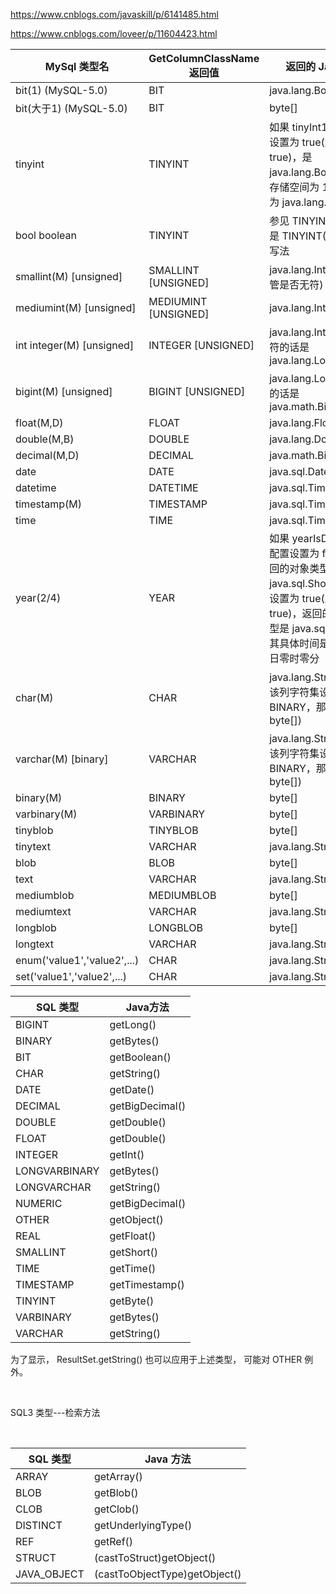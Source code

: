 https://www.cnblogs.com/javaskill/p/6141485.html

https://www.cnblogs.com/loveer/p/11604423.html



| MySql 类型名 | GetColumnClassName 返回值 | 返回的 Java 类 |
| - | - | - |
| bit(1) (MySQL-5.0) | BIT | java.lang.Boolean |
| bit(大于1) (MySQL-5.0) | BIT | byte[] |
| tinyint | TINYINT | 如果 tinyInt1isBit 配置设置为 true(默认为 true)，是java.lang.Boolean，存储空间为 1；否则是为 java.lang.Integer |
| bool boolean | TINYINT | 参见 TINYINT。这些是 TINYINT(1) 另一种写法 |
| smallint(M) [unsigned] | SMALLINT [UNSIGNED] | java.lang.Integer(不管是否无符) |
| mediumint(M) [unsigned] | MEDIUMINT [UNSIGNED] | java.lang.Integer |
| int integer(M) [unsigned] | INTEGER [UNSIGNED] | java.lang.Integer；无符的话是 java.lang.Long |
| bigint(M) [unsigned] | BIGINT [UNSIGNED] | java.lang.Long；无符的话是 java.math.BigInteger |
| float(M,D) | FLOAT | java.lang.Float |
| double(M,B) | DOUBLE | java.lang.Double |
| decimal(M,D) | DECIMAL | java.math.BigDecimal |
| date | DATE | java.sql.Date |
| datetime | DATETIME | java.sql.Timestamp |
| timestamp(M) | TIMESTAMP | java.sql.Timestamp |
| time | TIME | java.sql.Time |
| year(2/4) | YEAR | 如果 yearIsDateType 配置设置为 false，返回的对象类型为 java.sql.Short；如果设置为 true(默认为 true)，返回的对象类型是 java.sql.Date，其具体时间是为一月一日零时零分 |
| char(M) | CHAR | java.lang.String(除非该列字符集设置为 BINARY，那样返回 byte[]) |
| varchar(M) [binary] | VARCHAR | java.lang.String(除非该列字符集设置为 BINARY，那样返回 byte[]) |
| binary(M) | BINARY | byte[] |
| varbinary(M) | VARBINARY | byte[] |
| tinyblob | TINYBLOB | byte[] |
| tinytext | VARCHAR | java.lang.String |
| blob | BLOB | byte[] |
| text | VARCHAR | java.lang.String |
| mediumblob | MEDIUMBLOB | byte[] |
| mediumtext | VARCHAR | java.lang.String |
| longblob | LONGBLOB | byte[] |
| longtext | VARCHAR | java.lang.String |
| enum('value1','value2',...) | CHAR | java.lang.String |
| set('value1','value2',...) | CHAR | java.lang.String |




| SQL 类型 | Java方法 |
| - | - |
| BIGINT | getLong() |
| BINARY | getBytes() |
| BIT | getBoolean() |
| CHAR | getString() |
| DATE | getDate() |
| DECIMAL | getBigDecimal() |
| DOUBLE | getDouble() |
| FLOAT | getDouble() |
| INTEGER | getInt() |
| LONGVARBINARY | getBytes() |
| LONGVARCHAR | getString() |
| NUMERIC | getBigDecimal() |
| OTHER | getObject() |
| REAL | getFloat() |
| SMALLINT | getShort() |
| TIME | getTime() |
| TIMESTAMP | getTimestamp() |
| TINYINT | getByte() |
| VARBINARY | getBytes() |
| VARCHAR | getString() |


为了显示， ResultSet.getString() 也可以应用于上述类型， 可能对 OTHER 例外。

 

SQL3 类型---检索方法

 

| SQL 类型 | Java 方法 |
| - | - |
| ARRAY | getArray() |
| BLOB | getBlob() |
| CLOB | getClob() |
| DISTINCT | getUnderlyingType() |
| REF | getRef() |
| STRUCT | (castToStruct)getObject() |
| JAVA\_OBJECT | (castToObjectType)getObject() |


